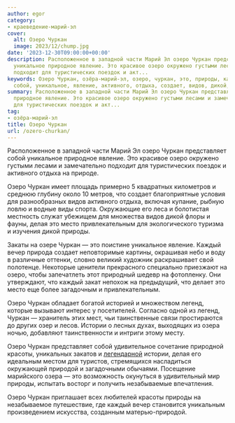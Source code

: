 ```yaml
---
author: egor
category:
- краеведение-марий-эл
cover:
  alt: Озеро Чуркан
  image: 2023/12/chump.jpg
date: '2023-12-30T09:00:00+00:00'
description: Расположенное в западной части Марий Эл озеро Чуркан представляет собой
  уникальное природное явление. Это красивое озеро окружено густыми лесами и замечательно
  подходит для туристических поездок и акт...
keywords: Озеро Чуркан, озёра-марий-эл, озеро, чуркан, это, природы, каждый, представляет,
  собой, уникальное, явление, активного, отдыха, создает, видов, дикой, делая
summary: Расположенное в западной части Марий Эл озеро Чуркан представляет собой уникальное
  природное явление. Это красивое озеро окружено густыми лесами и замечательно подходит
  для туристических поездок и акт...
tag:
- озёра-марий-эл
title: Озеро Чуркан
url: /ozero-churkan/
---
```


Расположенное в западной части Марий Эл озеро Чуркан представляет собой уникальное природное явление. Это красивое озеро окружено густыми лесами и замечательно подходит для туристических поездок и активного отдыха на природе.

Озеро Чуркан имеет площадь примерно 5 квадратных километров и среднюю глубину около 10 метров, что создает благоприятные условия для разнообразных видов активного отдыха, включая купание, рыбную ловлю и водные виды спорта. Окружающие его леса и болотистая местность служат убежищем для множества видов дикой флоры и фауны, делая это место привлекательным для экологического туризма и изучения дикой природы.

Закаты на озере Чуркан — это поистине уникальное явление. Каждый вечер природа создает неповторимые картины, окрашивая небо и воду в различные оттенки, словно великий художник раскрашивает свой полотенце. Некоторые ценители прекрасного специально приезжают на озеро, чтобы запечатлеть этот природный шедевр на фотопленку. Они утверждают, что каждый закат непохож на предыдущий, что делает это место еще более загадочным и привлекательным.

Озеро Чуркан обладает богатой историей и множеством легенд, которые вызывают интерес у посетителей. Согласно одной из легенд, Чуркан — хранитель этих мест, чьи таинственные связи простираются до других озер и лесов. Истории о лесных духах, выходящих из озера ночью, добавляют таинственности и интриги этому месту.

Озеро Чуркан представляет собой удивительное сочетание природной красоты, уникальных закатов и [легендарной](/marijskij-leshij/) истории, делая его идеальным местом для туристов, стремящихся насладиться окружающей природой и загадочными обычаями. Посещение марийского озера — это возможность окунуться в удивительный мир природы, испытать восторг и получить незабываемые впечатления.

Озеро Чуркан приглашает всех любителей красоты природы на незабываемое путешествие, где каждый вечер становится уникальным произведением искусства, созданным матерью-природой.